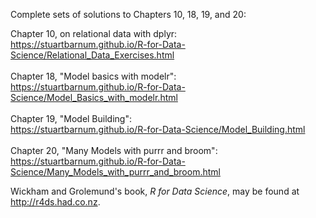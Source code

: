 Complete sets of solutions to Chapters 10, 18, 19, and 20:

Chapter 10, on relational data with dplyr: <br>
<https://stuartbarnum.github.io/R-for-Data-Science/Relational_Data_Exercises.html> <br> 
<br>
Chapter 18, "Model basics with modelr": <br>
<https://stuartbarnum.github.io/R-for-Data-Science/Model_Basics_with_modelr.html>  <br>
<br>
Chapter 19, "Model Building": <br>
<https://stuartbarnum.github.io/R-for-Data-Science/Model_Building.html> <br>
<br>
Chapter 20, "Many Models with purrr and broom": <br>
<https://stuartbarnum.github.io/R-for-Data-Science/Many_Models_with_purrr_and_broom.html> 

Wickham and Grolemund's book, *R for Data Science*, may be found at <http://r4ds.had.co.nz>.
